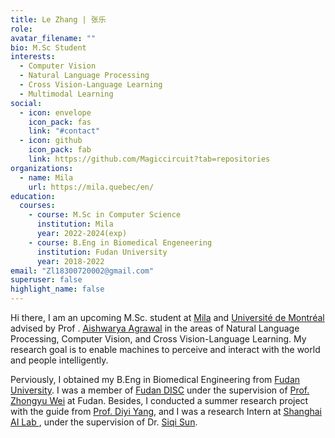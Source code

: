```yaml
---
title: Le Zhang | 张乐
role: 
avatar_filename: ""
bio: M.Sc Student
interests:
  - Computer Vision
  - Natural Language Processing
  - Cross Vision-Language Learning
  - Multimodal Learning
social:
  - icon: envelope
    icon_pack: fas
    link: "#contact"
  - icon: github
    icon_pack: fab
    link: https://github.com/Magiccircuit?tab=repositories
organizations:
  - name: Mila
    url: https://mila.quebec/en/
education:
  courses:
	- course: M.Sc in Computer Science
	  institution: Mila
      year: 2022-2024(exp)
    - course: B.Eng in Biomedical Engeneering
      institution: Fudan University
      year: 2018-2022
email: "Zl18300720002@gmail.com"
superuser: false
highlight_name: false
---
```

Hi there, I am an upcoming M.Sc. student at [Mila](https://mila.quebec/en/) and  [Université de Montréal](https://diro.umontreal.ca/english/home/) advised by Prof . [Aishwarya Agrawal](https://www.iro.umontreal.ca/~agrawal/) in the areas of Natural Language Processing, Computer Vision, and Cross Vision-Language Learning. My research goal is to enable machines to perceive and interact with the world and people intelligently.

Perviously, I obtained my B.Eng in Biomedical Engineering from [Fudan University](https://www.fudan.edu.cn/). I was a  member of [Fudan DISC](http://fnlpsds.com/)  under the supervision of [Prof. Zhongyu Wei](http://www.sdspeople.fudan.edu.cn/zywei/) at Fudan. Besides, I conducted a summer research project with the guide from [Prof. Diyi Yang](https://www.cc.gatech.edu/~dyang888/), and I was a research Intern at [Shanghai AI Lab ](https://www.shlab.org.cn/), under the supervision of Dr. [Siqi Sun](https://intersun.github.io/).


